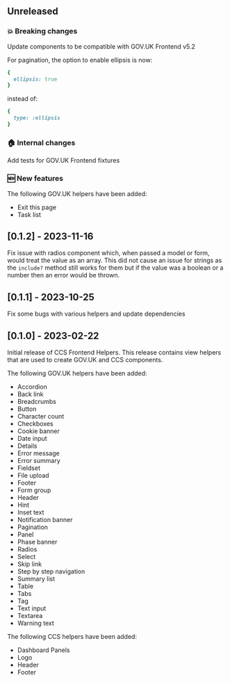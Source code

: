 ## Unreleased

### 💥 Breaking changes

Update components to be compatible with GOV.UK Frontend v5.2

For pagination, the option to enable ellipsis is now:
```ruby
{
  ellipsis: true
}
```
instead of:
```ruby
{
  type: :ellipsis
}
```

### 🏠 Internal changes

Add tests for GOV.UK Frontend fixtures

### 🆕 New features

The following GOV.UK helpers have been added:

- Exit this page
- Task list

## [0.1.2] - 2023-11-16

Fix issue with radios component which, when passed a model or form, would treat the value as an array.
This did not cause an issue for strings as the `include?` method still works for them but if the value was a boolean or a number then an error would be thrown.

## [0.1.1] - 2023-10-25

Fix some bugs with various helpers and update dependencies

## [0.1.0] - 2023-02-22

Initial release of CCS Frontend Helpers.
This release contains view helpers that are used to create GOV.UK and CCS components.

The following GOV.UK helpers have been added:

- Accordion
- Back link
- Breadcrumbs
- Button
- Character count
- Checkboxes
- Cookie banner
- Date input
- Details
- Error message
- Error summary
- Fieldset
- File upload
- Footer
- Form group
- Header
- Hint
- Inset text
- Notification banner
- Pagination
- Panel
- Phase banner
- Radios
- Select
- Skip link
- Step by step navigation
- Summary list
- Table
- Tabs
- Tag
- Text input
- Textarea
- Warning text

The following CCS helpers have been added:

- Dashboard Panels
- Logo
- Header
- Footer
